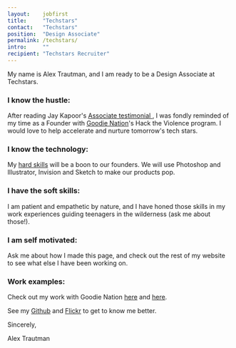 ```yaml
---
layout:    jobfirst
title:     "Techstars"
contact:   "Techstars"
position:  "Design Associate"
permalink: /techstars/
intro:     ""
recipient: "Techstars Recruiter"
---
```

<p>
	My name is Alex Trautman, and I am ready to be a Design Associate at Techstars.
</p>
<h3 class="font-marker">I know the hustle:</h3>
<p>
	After reading Jay Kapoor's 
		<a href="https://jaykapoor.com/my-summer-as-a-techstars-nyc-associate-e4ba258339c4" target="_blank">
			Associate testimonial
		</a>
	, I was fondly reminded of my time as a Founder with <a href="https://goodienation.org/" target="_blank">Goodie Nation</a>'s Hack the Violence program. I would love to help accelerate and nurture tomorrow's tech stars.
</p>
<h3 class="font-marker">I know the technology:</h3>
<p>
	My <a href="/skills" target="_blank">hard skills</a> will be a boon to our founders. We will use Photoshop and Illustrator, Invision and Sketch to make our products pop.
</p>
<h3 class="font-marker">I have the soft skills:</h3>
<p>
	I am patient and empathetic by nature, and I have honed those skills in my work experiences guiding teenagers in the wilderness (ask me about those!).
</p>
<h3 class="font-marker">I am self motivated:</h3>
<p>
	Ask me about how I made this page, and check out the rest of my website to see what else I have been working on. 
</p>
<h3 class="font-marker">Work examples:</h3>
<p>
	Check out my work with Goodie Nation <a href="https://docs.google.com/presentation/d/1yd2CGd93E05lbVKEfneiz-LpwQCIdEjGjQbC-V-itCs/present?token=AC4w5VjlRodpdnc1pvkSwI4Lg4uwqTkvAQ%3A1528909581694&includes_info_params=1#slide=id.g2ca8568536_0_0" target="_blank">here</a> and <a href="https://invis.io/CBEIANM3D" target="_blank">here</a>.
</p>
<p>
	See my <a href="https://github.com/trautmaa" target="_blank">Github</a> and <a href="https://www.flickr.com/photos/alextrautman/" target="_blank">Flickr</a> to get to know me better.
</p>

<p>
	Sincerely,
</p>
<div class="signature font-marker">
	Alex Trautman
</div>
